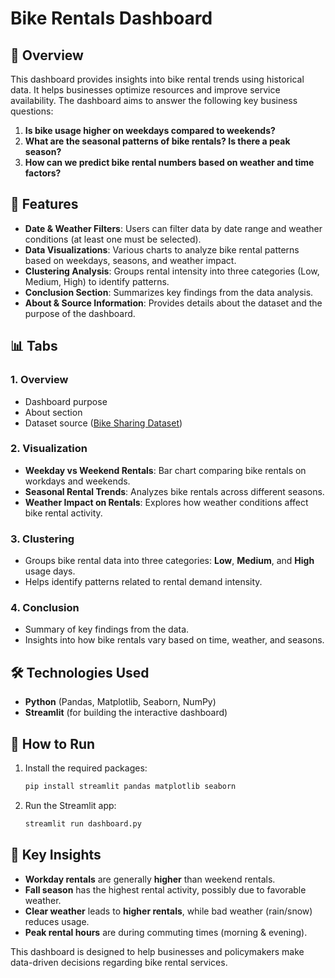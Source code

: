 # Bike Rentals Dashboard

## 📌 Overview
This dashboard provides insights into bike rental trends using historical data. It helps businesses optimize resources and improve service availability. The dashboard aims to answer the following key business questions:

1. **Is bike usage higher on weekdays compared to weekends?**
2. **What are the seasonal patterns of bike rentals? Is there a peak season?**
3. **How can we predict bike rental numbers based on weather and time factors?**

## 🚀 Features
- **Date & Weather Filters**: Users can filter data by date range and weather conditions (at least one must be selected).
- **Data Visualizations**: Various charts to analyze bike rental patterns based on weekdays, seasons, and weather impact.
- **Clustering Analysis**: Groups rental intensity into three categories (Low, Medium, High) to identify patterns.
- **Conclusion Section**: Summarizes key findings from the data analysis.
- **About & Source Information**: Provides details about the dataset and the purpose of the dashboard.

## 📊 Tabs
### **1. Overview**
- Dashboard purpose
- About section
- Dataset source ([Bike Sharing Dataset](https://www.kaggle.com/c/bike-sharing-demand/data))

### **2. Visualization**
- **Weekday vs Weekend Rentals**: Bar chart comparing bike rentals on workdays and weekends.
- **Seasonal Rental Trends**: Analyzes bike rentals across different seasons.
- **Weather Impact on Rentals**: Explores how weather conditions affect bike rental activity.

### **3. Clustering**
- Groups bike rental data into three categories: **Low**, **Medium**, and **High** usage days.
- Helps identify patterns related to rental demand intensity.

### **4. Conclusion**
- Summary of key findings from the data.
- Insights into how bike rentals vary based on time, weather, and seasons.

## 🛠️ Technologies Used
- **Python** (Pandas, Matplotlib, Seaborn, NumPy)
- **Streamlit** (for building the interactive dashboard)

## 📂 How to Run
1. Install the required packages:
   ```sh
   pip install streamlit pandas matplotlib seaborn
   ```
2. Run the Streamlit app:
   ```sh
   streamlit run dashboard.py
   ```

## 🎯 Key Insights
- **Workday rentals** are generally **higher** than weekend rentals.
- **Fall season** has the highest rental activity, possibly due to favorable weather.
- **Clear weather** leads to **higher rentals**, while bad weather (rain/snow) reduces usage.
- **Peak rental hours** are during commuting times (morning & evening).

This dashboard is designed to help businesses and policymakers make data-driven decisions regarding bike rental services.

